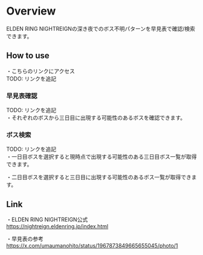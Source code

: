 # Overview
ELDEN RING NIGHTREIGNの深き夜でのボス不明パターンを早見表で確認/検索できます。

## How to use
・こちらのリンクにアクセス<br>
TODO: リンクを追記

### 早見表確認
TODO: リンクを追記<br>
・それぞれのボスから三日目に出現する可能性のあるボスを確認できます。

### ボス検索
TODO: リンクを追記<br>
・一日目ボスを選択すると現時点で出現する可能性のある三日目ボス一覧が取得できます。<br>

・二日目ボスを選択すると三日目に出現する可能性のあるボス一覧が取得できます。<br>

## Link
・ELDEN RING NIGHTREIGN公式<br>
https://nightreign.eldenring.jp/index.html

・早見表の参考<br>
https://x.com/umaumanohito/status/1967873849665655045/photo/1